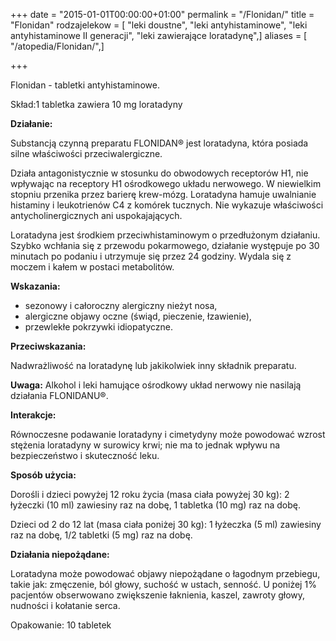 +++
date = "2015-01-01T00:00:00+01:00"
permalink = "/Flonidan/"
title = "Flonidan"
rodzajelekow = [ "leki doustne", "leki antyhistaminowe", "leki antyhistaminowe II generacji", "leki zawierające loratadynę",]
aliases = [ "/atopedia/Flonidan/",]

+++

Flonidan - tabletki antyhistaminowe.

Skład:1 tabletka zawiera 10 mg loratadyny

**Działanie:**

Substancją czynną preparatu FLONIDAN® jest loratadyna, która posiada silne właściwości przeciwalergiczne.

Działa antagonistycznie w stosunku do obwodowych receptorów H1, nie wpływając na receptory H1 ośrodkowego układu nerwowego. W niewielkim stopniu przenika przez barierę krew-mózg. Loratadyna hamuje uwalnianie histaminy i leukotrienów C4 z komórek tucznych. Nie wykazuje właściwości antycholinergicznych ani uspokajających.

Loratadyna jest środkiem przeciwhistaminowym o przedłużonym działaniu. Szybko wchłania się z przewodu pokarmowego, działanie występuje po 30 minutach po podaniu i utrzymuje się przez 24 godziny. Wydala się z moczem i kałem w postaci metabolitów.

**Wskazania:**

-   sezonowy i całoroczny alergiczny nieżyt nosa,
-   alergiczne objawy oczne (świąd, pieczenie, łzawienie),
-   przewlekłe pokrzywki idiopatyczne.

**Przeciwskazania:**

Nadwrażliwość na loratadynę lub jakikolwiek inny składnik preparatu.

**Uwaga:** Alkohol i leki hamujące ośrodkowy układ nerwowy nie nasilają działania FLONIDANU®.

**Interakcje:**

Równoczesne podawanie loratadyny i cimetydyny może powodować wzrost stężenia loratadyny w surowicy krwi; nie ma to jednak wpływu na bezpieczeństwo i skuteczność leku.

**Sposób użycia:**

Dorośli i dzieci powyżej 12 roku życia (masa ciała powyżej 30 kg): 2 łyżeczki (10 ml) zawiesiny raz na dobę, 1 tabletka (10 mg) raz na dobę.

Dzieci od 2 do 12 lat (masa ciała poniżej 30 kg): 1 łyżeczka (5 ml) zawiesiny raz na dobę, 1/2 tabletki (5 mg) raz na dobę.

**Działania niepożądane:**

Loratadyna może powodować objawy niepożądane o łagodnym przebiegu, takie jak: zmęczenie, ból głowy, suchość w ustach, senność. U poniżej 1% pacjentów obserwowano zwiększenie łaknienia, kaszel, zawroty głowy, nudności i kołatanie serca.

Opakowanie: 10 tabletek
